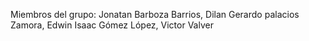 Miembros del grupo: Jonatan Barboza Barrios, Dilan Gerardo palacios Zamora, Edwin Isaac Gómez López, Victor Valver
